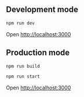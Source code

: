 ## Development mode

```bash
npm run dev
```

Open [http://localhost:3000](http://localhost:3000) 

## Production mode

```bash
npm run build

npm run start
```

Open [http://localhost:3000](http://localhost:3000) 

